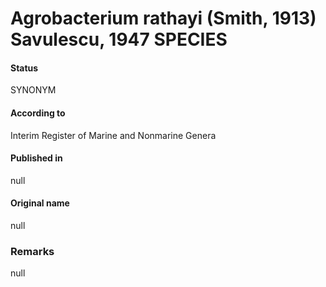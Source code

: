 # Agrobacterium rathayi (Smith, 1913) Savulescu, 1947 SPECIES

#### Status
SYNONYM

#### According to
Interim Register of Marine and Nonmarine Genera

#### Published in
null

#### Original name
null

### Remarks
null